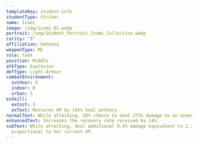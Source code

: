 ```yaml
---
templateKey: student-info
studentType: Striker
name: Izumi
image: /img/izumi_01.webp
portrait: /img/Student_Portrait_Izumi_Collection.webp
rarity: "3"
affiliation: Gehenna
weaponType: MG
role: Tank
position: Middle
atkType: Explosion
defType: Light Armour
combatEnvironment:
  outdoor: D
  indoor: B
  urban: S
exSkill:
  exCost: 3
  exText: Restores HP by 145% heal potency.
normalText: While attacking, 20% chance to deal 275% damage to an enemy (CD 10 sec).
enhancedText: Increases the recovery rate received by 14%.
subText: While attacking, deal additional 0.4% damage equivalent to 2.2% attack
  proportional to her current HP.
---
```

